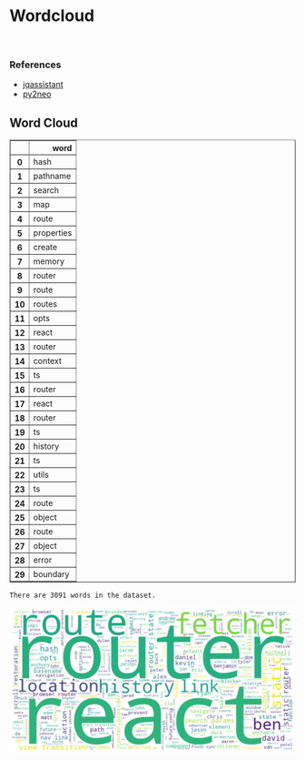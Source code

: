 # Wordcloud
<br>  

### References
- [jqassistant](https://jqassistant.org)
- [py2neo](https://py2neo.org/2021.1/)





## Word Cloud




<div>
<table border="1" class="dataframe">
  <thead>
    <tr style="text-align: right;">
      <th></th>
      <th>word</th>
    </tr>
  </thead>
  <tbody>
    <tr>
      <th>0</th>
      <td>hash</td>
    </tr>
    <tr>
      <th>1</th>
      <td>pathname</td>
    </tr>
    <tr>
      <th>2</th>
      <td>search</td>
    </tr>
    <tr>
      <th>3</th>
      <td>map</td>
    </tr>
    <tr>
      <th>4</th>
      <td>route</td>
    </tr>
    <tr>
      <th>5</th>
      <td>properties</td>
    </tr>
    <tr>
      <th>6</th>
      <td>create</td>
    </tr>
    <tr>
      <th>7</th>
      <td>memory</td>
    </tr>
    <tr>
      <th>8</th>
      <td>router</td>
    </tr>
    <tr>
      <th>9</th>
      <td>route</td>
    </tr>
    <tr>
      <th>10</th>
      <td>routes</td>
    </tr>
    <tr>
      <th>11</th>
      <td>opts</td>
    </tr>
    <tr>
      <th>12</th>
      <td>react</td>
    </tr>
    <tr>
      <th>13</th>
      <td>router</td>
    </tr>
    <tr>
      <th>14</th>
      <td>context</td>
    </tr>
    <tr>
      <th>15</th>
      <td>ts</td>
    </tr>
    <tr>
      <th>16</th>
      <td>router</td>
    </tr>
    <tr>
      <th>17</th>
      <td>react</td>
    </tr>
    <tr>
      <th>18</th>
      <td>router</td>
    </tr>
    <tr>
      <th>19</th>
      <td>ts</td>
    </tr>
    <tr>
      <th>20</th>
      <td>history</td>
    </tr>
    <tr>
      <th>21</th>
      <td>ts</td>
    </tr>
    <tr>
      <th>22</th>
      <td>utils</td>
    </tr>
    <tr>
      <th>23</th>
      <td>ts</td>
    </tr>
    <tr>
      <th>24</th>
      <td>route</td>
    </tr>
    <tr>
      <th>25</th>
      <td>object</td>
    </tr>
    <tr>
      <th>26</th>
      <td>route</td>
    </tr>
    <tr>
      <th>27</th>
      <td>object</td>
    </tr>
    <tr>
      <th>28</th>
      <td>error</td>
    </tr>
    <tr>
      <th>29</th>
      <td>boundary</td>
    </tr>
  </tbody>
</table>
</div>



    There are 3091 words in the dataset.



    
![png](Wordcloud_files/Wordcloud_10_1.png)
    

